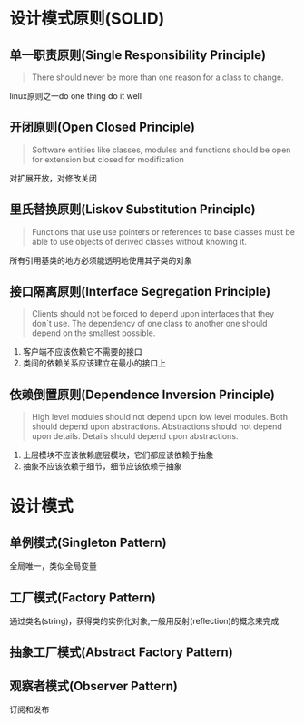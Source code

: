 # 设计模式原则(SOLID)

## 单一职责原则(Single Responsibility Principle)
> There should never be more than one reason for a class to change.

linux原则之一do one thing do it well

## 开闭原则(Open Closed Principle)

> Software entities like classes, modules and functions should be open for extension but closed for modification

对扩展开放，对修改关闭
## 里氏替换原则(Liskov Substitution Principle)
> Functions that use use pointers or references to base classes must be able to use objects of derived classes without knowing it.

所有引用基类的地方必须能透明地使用其子类的对象

## 接口隔离原则(Interface Segregation Principle)
>Clients should not be forced to depend upon interfaces that they don`t use.
The dependency of one class to another one should depend on the smallest possible.

1. 客户端不应该依赖它不需要的接口
2. 类间的依赖关系应该建立在最小的接口上

## 依赖倒置原则(Dependence Inversion Principle)

> High level modules should not depend upon low level modules. Both should depend upon abstractions.
Abstractions should not depend upon details. Details should depend upon abstractions.

1. 上层模块不应该依赖底层模块，它们都应该依赖于抽象
2. 抽象不应该依赖于细节，细节应该依赖于抽象

# 设计模式

## 单例模式(Singleton Pattern)

全局唯一，类似全局变量
## 工厂模式(Factory Pattern)

通过类名(string)，获得类的实例化对象,一般用反射(reflection)的概念来完成
## 抽象工厂模式(Abstract Factory Pattern)


## 观察者模式(Observer Pattern)

订阅和发布